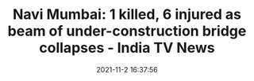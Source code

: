 ---
"title": "Navi Mumbai: 1 killed, 6 injured as beam of under-construction bridge collapses - India TV News"
"date": "2021-11-2 16:37:56"
"feed_name": "GOOGLENEWSCONSTRUCTION"
"feed_website": "https://news.google.com/search?q=construction%2Bincident&hl=en-US&gl=US&ceid=US:en"
"feed_rss": "https://news.google.com/rss/search?q=construction%2Bincident&hl=en-US&gl=US&ceid=US:en"
"link": "https://www.indiatvnews.com/news/india/navi-mumbai-under-construction-bridge-collapse-death-toll-uran-mumbai-latest-news-743433"
"source": "{'href': 'https://www.indiatvnews.com', 'title': 'India TV News'}"
"file": "_posts/2021-1-1-e46e5bbc837374d77b1d259bb4acd0590a06dd62.md"
"accident": "1"
"drilling": "0"
"dead": "1"
"injured": "6"
"arrested": "0"
"place": "navi mumbai"
"where": "road site"
"causes": "collapse"
"place_uri": "http://en.wikipedia.org/wiki/Navi_Mumbai"
---